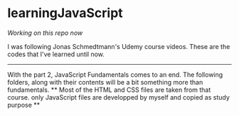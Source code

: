 # learningJavaScript


*Working on this repo now*



I was following Jonas Schmedtmann's Udemy course videos. These are the codes that I've learned until now.




*****
With the part 2, 
    JavaScript Fundamentals comes to an end. The following folders, along with their contents will be a bit something more than fundamentals. 
**
Most of the HTML and CSS files are taken from that course. only JavaScript files are developped by myself and copied as study purpose
**

